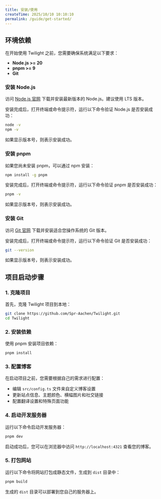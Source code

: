 ```yaml
---
title: 安装/使用
createTime: 2025/10/10 10:10:10
permalink: /guide/get-started/
---
```



## 环境依赖

在开始使用 Twilight 之前，您需要确保系统满足以下要求：

- **Node.js >= 20**
- **pnpm >= 9**
- **Git**

### 安装 Node.js

访问 [Node.js 官网](https://nodejs.org/) 下载并安装最新版本的 Node.js。建议使用 LTS 版本。

安装完成后，打开终端或命令提示符，运行以下命令验证 Node.js 是否安装成功：

```bash
node -v
npm -v
```

如果显示版本号，则表示安装成功。

### 安装 pnpm

如果您尚未安装 pnpm，可以通过 npm 安装：

```bash
npm install -g pnpm
```

安装完成后，打开终端或命令提示符，运行以下命令验证 pnpm 是否安装成功：

```bash
pnpm -v
```

如果显示版本号，则表示安装成功。

### 安装 Git

访问 [Git 官网](https://git-scm.com/downloads) 下载并安装适合您操作系统的 Git 版本。

安装完成后，打开终端或命令提示符，运行以下命令验证 Git 是否安装成功：

```bash
git --version
```

如果显示版本号，则表示安装成功。


## 项目启动步骤

### 1. 克隆项目

首先，克隆 Twilight 项目到本地：

```bash
git clone https://github.com/Spr-Aachen/Twilight.git
cd Twilight
```

### 2. 安装依赖

使用 pnpm 安装项目依赖：

```bash
pnpm install
```

### 3. 配置博客

在启动项目之前，您需要根据自己的需求进行配置：

- 编辑 `src/config.ts` 文件来自定义博客设置
- 更新站点信息、主题颜色、横幅图片和社交链接
- 配置翻译设置和特殊页面功能

### 4. 启动开发服务器

运行以下命令启动开发服务器：

```bash
pnpm dev
```

启动成功后，您可以在浏览器中访问 `http://localhost:4321` 查看您的博客。


### 5. 打包网站

运行以下命令将网站打包成静态文件，生成到 `dist` 目录中：

```bash
pnpm build
```

生成的 `dist` 目录可以部署到您自己的服务器上。